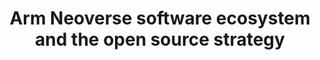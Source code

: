 ---
categories:
- bkk19
description: Arm recently announced the Arm Neoverse roadmap and two new platforms
  targeting cloud to edge infrastructure. In this presentation, Kevin Ryan (Senior
  Director, Software Ecosystem Development) takes us on the journey to enabling the
  full software stack for cloud-native deployment. Along the way, he will highlight
  recent ecosystem announcements as well as progress within the open source communities
  in addressing common challenges.
image:
  featured: 'true'
  path: /assets/images/featured-images/bkk19/BKK19-306.png
session_attendee_num: '11'
session_id: BKK19-306
session_room: 'Keynote Room (World Ballroom BC) '
session_slot:
  end_time: '2019-04-03 12:50:00'
  start_time: '2019-04-03 12:25:00'
session_speakers:
- speaker_bio: An industry veteran with broad leadership background across all Go-To-Market
    functions, I started as a product manager, driving advanced product development
    and launches at Silicon<br>Graphics. From there, I advanced into leadership roles,
    including Vice President of Marketing and Business Development at multiple companies.
    A deep understanding of technology and the<br>markets our partners serve, combined
    with a belief that partnerships are essential to developing complete solutions,
    provides a unique perspective and passion for technology that translates into
    real world benefits for our customers.<br><br>My experience spans a broad spectrum
    of company size and market focus from my current role leading the software ecosystem
    team for the Infrastructure Line of Business at Arm to large<br>enterprise companies
    (NetApp) to early stage startups (co-founder of Terawave). Early in my career,
    I was fortunate to spend ten years in Silicon Graphics, a small company when I
    first started that became a large company. Throughout my career, a focus on customer
    outcome through technology innovation and eco-system development, has remained
    a priority I have maintained throughout my career.
  speaker_company: ARM
  speaker_image: /assets/images/speakers/bkk19/kevin-ryan.jpg
  speaker_location: ''
  speaker_name: Kevin Ryan
  speaker_position: Sr. Director SW Ecosystem
  speaker_username: kevin.ryan1
- speaker_bio: ''
  speaker_company: ARM
  speaker_image: /assets/images/speakers/placeholder.jpg
  speaker_location: ''
  speaker_name: Kevin Ryan
  speaker_position: Sr. Director - Software Ecossytem
  speaker_username: kevin.ryan4
session_track: Arm on Arm
tag: session
tags:
- Data Center
title: Arm Neoverse software ecosystem and the open source strategy
---